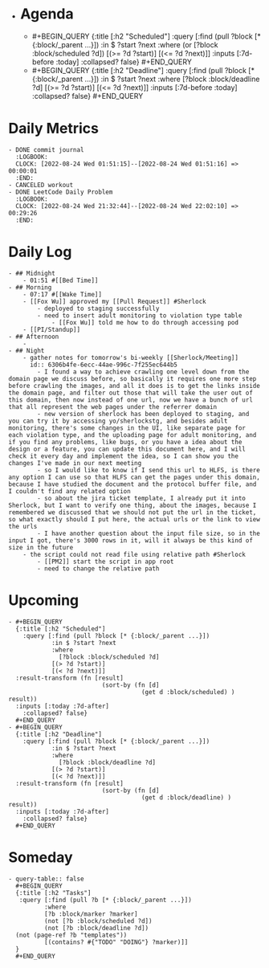 - # Agenda
	- #+BEGIN_QUERY
	  {:title [:h2 "Scheduled"]
	    :query [:find (pull ?block [* {:block/_parent ...}])
	            :in $ ?start ?next
	            :where
	            (or
	              [?block :block/scheduled ?d])
	            [(>= ?d ?start)]
	            [(<= ?d ?next)]]
	  :inputs [:7d-before :today]
	    :collapsed? false}
	  #+END_QUERY
	- #+BEGIN_QUERY
	  {:title [:h2 "Deadline"]
	    :query [:find (pull ?block [* {:block/_parent ...}])
	            :in $ ?start ?next
	            :where
	              [?block :block/deadline ?d]
	            [(>= ?d ?start)]
	            [(<= ?d ?next)]]
	    :inputs [:7d-before :today]
	    :collapsed? false}
	  #+END_QUERY
# Daily Metrics
	- DONE commit journal
	  :LOGBOOK:
	  CLOCK: [2022-08-24 Wed 01:51:15]--[2022-08-24 Wed 01:51:16] =>  00:00:01
	  :END:
	- CANCELED workout
	- DONE LeetCode Daily Problem
	  :LOGBOOK:
	  CLOCK: [2022-08-24 Wed 21:32:44]--[2022-08-24 Wed 22:02:10] =>  00:29:26
	  :END:
# Daily Log
	- ## Midnight
		- 01:51 #[[Bed Time]]
	- ## Morning
		- 07:17 #[[Wake Time]]
		- [[Fox Wu]] approved my [[Pull Request]] #Sherlock
			- deployed to staging successfully
			- need to insert adult monitoring to violation type table
				- [[Fox Wu]] told me how to do through accessing pod
		- [[PI/Standup]]
	- ## Afternoon
		-
	- ## Night
		- gather notes for tomorrow's bi-weekly [[Sherlock/Meeting]]
		  id:: 6306b4fe-6ecc-44ae-996c-7f255ec644b5
			- I found a way to achieve crawling one level down from the domain page we discuss before, so basically it requires one more step before crawling the images, and all it does is to get the links inside the domain page, and filter out those that will take the user out of this domain, then now instead of one url, now we have a bunch of url that all represent the web pages under the referrer domain
			- new version of sherlock has been deployed to staging, and you can try it by accessing yo/sherlockstg, and besides adult monitoring, there's some changes in the UI, like separate page for each violation type, and the uploading page for adult monitoring, and if you find any problems, like bugs, or you have a idea about the design or a feature, you can update this document here, and I will check it every day and implement the idea, so I can show you the changes I've made in our next meeting
			- so I would like to know if I send this url to HLFS, is there any option I can use so that HLFS can get the pages under this domain, because I have studied the document and the protocol buffer file, and I couldn't find any related option
			- so about the jira ticket template, I already put it into Sherlock, but I want to verify one thing, about the images, because I remembered we discussed that we should not put the url in the ticket, so what exactly should I put here, the actual urls or the link to view the urls
			- I have another question about the input file size, so in the input I got, there's 3000 rows in it, will it always be this kind of size in the future
		- the script could not read file using relative path #Sherlock
			- [[PM2]] start the script in app root
			- need to change the relative path
# Upcoming
	- #+BEGIN_QUERY
	  {:title [:h2 "Scheduled"]
	    :query [:find (pull ?block [* {:block/_parent ...}])
	            :in $ ?start ?next
	            :where
	              [?block :block/scheduled ?d]
	            [(> ?d ?start)]
	            [(< ?d ?next)]]
	  :result-transform (fn [result]
	                          (sort-by (fn [d]
	                                     (get d :block/scheduled) ) result))    
	  :inputs [:today :7d-after]
	    :collapsed? false}
	  #+END_QUERY
	- #+BEGIN_QUERY
	  {:title [:h2 "Deadline"]
	    :query [:find (pull ?block [* {:block/_parent ...}])
	            :in $ ?start ?next
	            :where
	              [?block :block/deadline ?d]
	            [(> ?d ?start)]
	            [(< ?d ?next)]]
	  :result-transform (fn [result]
	                          (sort-by (fn [d]
	                                     (get d :block/deadline) ) result))    
	  :inputs [:today :7d-after]
	    :collapsed? false}
	  #+END_QUERY
# Someday
	- query-table:: false
	  #+BEGIN_QUERY
	  {:title [:h2 "Tasks"]
	   :query [:find (pull ?b [* {:block/_parent ...}])
	          :where
	          [?b :block/marker ?marker]
	          (not [?b :block/scheduled ?d])
	          (not [?b :block/deadline ?d])
	  (not (page-ref ?b "templates"))
	          [(contains? #{"TODO" "DOING"} ?marker)]]
	  }
	  #+END_QUERY